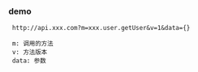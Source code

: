 ### demo
     http://api.xxx.com?m=xxx.user.getUser&v=1&data={}

     m: 调用的方法
     v: 方法版本
     data: 参数
